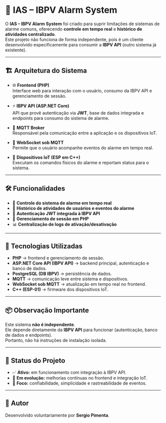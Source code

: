 # 🔔 IAS – IBPV Alarm System

O **IAS – IBPV Alarm System** foi criado para suprir limitações de sistemas de alarme comuns, oferecendo **controle em tempo real** e **histórico de atividades centralizado**.  
Este projeto não funciona de forma independente, pois é um cliente desenvolvido especificamente para consumir a **IBPV API** (outro sistema já existente).

---

## 🏗️ Arquitetura do Sistema

- 🌐 **Frontend (PHP)**  
  Interface web para interação com o usuário, consumo da IBPV API e gerenciamento de sessão.

- ⚡ **IBPV API (ASP.NET Core)**  
  API que provê autenticação via **JWT**, base de dados integrada e endpoints para consumo do sistema de alarme.

- 🔌 **MQTT Broker**  
  Responsável pela comunicação entre a aplicação e os dispositivos IoT.

- 🔄 **WebSocket sob MQTT**  
  Permite que o usuário acompanhe eventos do alarme em tempo real.

- 📡 **Dispositivos IoT (ESP em C++)**  
  Executam os comandos físicos do alarme e reportam status para o sistema.

---

## 🛠️ Funcionalidades

- 📡 **Controle do sistema de alarme em tempo real**  
- 📑 **Histórico de atividades de usuários e eventos do alarme**  
- 🔐 **Autenticação JWT integrada à IBPV API**  
- 👤 **Gerenciamento de sessão em PHP**  
- 📊 **Centralização de logs de ativação/desativação**  

---

## 🚀 Tecnologias Utilizadas

- **PHP** → frontend e gerenciamento de sessão.  
- **ASP.NET Core API (IBPV API)** → backend principal, autenticação e banco de dados.  
- **PostgreSQL (DB IBPV)** → persistência de dados.  
- **MQTT** → comunicação leve entre sistema e dispositivos.  
- **WebSocket sob MQTT** → atualização em tempo real no frontend.  
- **C++ (ESP-01)** → firmware dos dispositivos IoT.  

---

## 📦 Observação Importante

Este sistema **não é independente**.  
Ele depende diretamente da **IBPV API** para funcionar (autenticação, banco de dados e endpoints).  
Portanto, não há instruções de instalação isolada.

---

## 🌱 Status do Projeto

- ✅ **Ativo:** em funcionamento com integração à IBPV API.  
- 🔄 **Em evolução:** melhorias contínuas no frontend e integração IoT.  
- 🚀 **Foco:** confiabilidade, simplicidade e rastreabilidade de eventos.  

---

## 👤 Autor

Desenvolvido voluntariamente por **Sergio Pimenta**.

